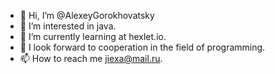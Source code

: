 - 👋 Hi, I’m @AlexeyGorokhovatsky
- 👀 I’m interested in java.
- 🌱 I’m currently learning at hexlet.io.
- 💞️ I look forward to cooperation in the field of programming.
- 📫 How to reach me jiexa@mail.ru.

<!---
AlexeyGorokhovatsky/AlexeyGorokhovatsky is a ✨ special ✨ repository because its `README.md` (this file) appears on your GitHub profile.
You can click the Preview link to take a look at your changes.
--->
